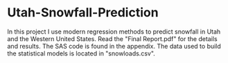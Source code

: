 # Utah-Snowfall-Prediction

In this project I use modern regression methods to predict snowfall in Utah and the Western United States. Read the "Final Report.pdf" for the details and results. The SAS code is found in the appendix. The data used to build the statistical models is located in "snowloads.csv".
